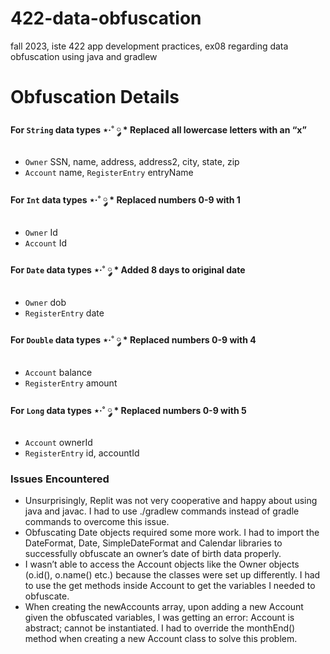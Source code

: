 # 422-data-obfuscation
fall 2023, iste 422 app development practices, ex08 regarding data obfuscation using java and gradlew

# Obfuscation Details
#### For `String` data types ⋆·˚ ༘ * Replaced all lowercase letters with an “x” 
- `Owner` SSN, name, address, address2, city, state, zip
- `Account` name, `RegisterEntry` entryName

#### For `Int` data types ⋆·˚ ༘ * Replaced numbers 0-9 with 1 
- `Owner` Id
- `Account` Id

#### For `Date` data types ⋆·˚ ༘ * Added 8 days to original date 
- `Owner` dob
- `RegisterEntry` date

#### For `Double` data types ⋆·˚ ༘ * Replaced numbers 0-9 with 4 
- `Account` balance
- `RegisterEntry` amount

#### For `Long` data types ⋆·˚ ༘ * Replaced numbers 0-9 with 5 
- `Account` ownerId
- `RegisterEntry` id, accountId


### Issues Encountered
- Unsurprisingly, Replit was not very cooperative and happy about using java and javac. I had to use ./gradlew commands instead of gradle commands to overcome this issue.
- Obfuscating Date objects required some more work. I had to import the DateFormat, Date, SimpleDateFormat and Calendar libraries to successfully obfuscate an owner’s date of birth data properly.
- I wasn’t able to access the Account objects like the Owner objects (o.id(), o.name() etc.) because the classes were set up differently. I had to use the get methods inside Account to get the variables I needed to obfuscate.
- When creating the newAccounts array, upon adding a new Account given the obfuscated variables, I was getting an error: Account is abstract; cannot be instantiated. I had to override the monthEnd() method when creating a new Account class to solve this problem.
